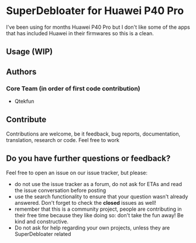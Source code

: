 # SuperDebloater for Huawei P40 Pro

I've been using for months Huawei P40 Pro but I don't like some of the apps that has included Huawei in their firmwares so this is a clean.

## Usage (WIP)


## Authors
### Core Team (in order of first code contribution)

* Qtekfun

## Contribute

Contributions are welcome, be it feedback, bug reports, documentation, translation, research or code. Feel free to work

## Do you have further questions or feedback?

Feel free to open an issue on our issue tracker, but please:
- do not use the issue tracker as a forum, do not ask for ETAs and read the issue conversation before posting
- use the search functionality to ensure that your question wasn't already answered. Don't forget to check the **closed** issues as well!
- remember that this is a community project, people are contributing in their free time because they like doing so: don't take the fun away! Be kind and constructive.
- Do not ask for help regarding your own projects, unless they are SuperDebloater related


